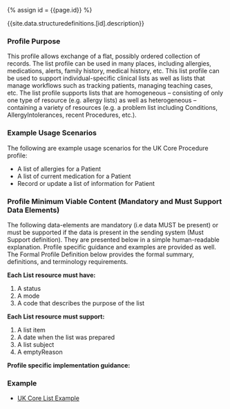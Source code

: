 
{% assign id = {{page.id}} %}

{{site.data.structuredefinitions.[id].description}}

<!-- end TOC -->
### Profile Purpose ###

This profile allows exchange of a flat, possibly ordered collection of records. The list profile can be used in many places, including allergies, medications, alerts, family history, medical history, etc. This list profile can be used to support individual-specific clinical lists as well as lists that manage workflows such as tracking patients, managing teaching cases, etc. The list profile supports lists that are homogeneous – consisting of only one type of resource (e.g. allergy lists) as well as heterogeneous – containing a variety of resources (e.g. a problem list including Conditions, AllergyIntolerances, recent Procedures, etc.).

### Example Usage Scenarios ###

The following are example usage scenarios for the UK Core Procedure profile:

- A list of allergies for a Patient
- A list of current medication for a Patient
- Record or update a list of information for Patient

### Profile Minimum Viable Content (Mandatory and Must Support Data Elements) ###

The following data-elements are mandatory (i.e data MUST be present) or must be supported if the data is present in the sending system (Must Support definition). They are presented below in a simple human-readable explanation. Profile specific guidance and examples are provided as well. The Formal Profile Definition below provides the formal summary, definitions, and terminology requirements.

**Each List resource must have:**

1. A status
2. A mode
3. A code that describes the purpose of the list

**Each List resource must support:**

1. A list item
2. A date when the list was prepared
3. A list subject
4. A emptyReason


**Profile specific implementation guidance:**


### Example ###

- [UK Core List Example](UKCore-List-Example.html)